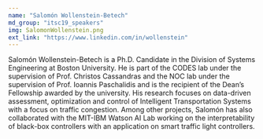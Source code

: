 ```yaml
---
name: "Salomón Wollenstein-Betech"
md_group: "itsc19_speakers"
img: SalomonWollenstein.png
ext_link: "https://www.linkedin.com/in/wollenstein"
---
```

Salomón Wollenstein-Betech is a Ph.D. Candidate in the Division of Systems Engineering at Boston University. He is part of the CODES lab under the supervision of Prof. Christos Cassandras and the NOC lab under the supervision of Prof. Ioannis Paschalidis and is the recipient of the Dean’s Fellowship awarded by the university. His research focuses on data-driven assessment, optimization and control of Intelligent Transportation Systems with a focus on traffic congestion. Among other projects, Salomón has also collaborated with the MIT-IBM Watson AI Lab working on the interpretability of black-box controllers with an application on smart traffic light controllers.
